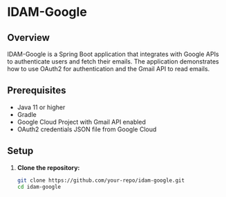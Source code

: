 # IDAM-Google

## Overview

IDAM-Google is a Spring Boot application that integrates with Google APIs to authenticate users and fetch their emails. The application demonstrates how to use OAuth2 for authentication and the Gmail API to read emails.

## Prerequisites

- Java 11 or higher
- Gradle
- Google Cloud Project with Gmail API enabled
- OAuth2 credentials JSON file from Google Cloud

## Setup

1. **Clone the repository:**
   ```sh
   git clone https://github.com/your-repo/idam-google.git
   cd idam-google